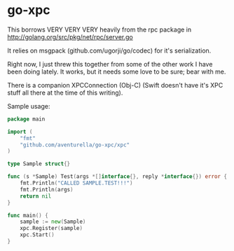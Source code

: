 # go-xpc

This borrows VERY VERY VERY heavily from the rpc package in
http://golang.org/src/pkg/net/rpc/server.go

It relies on msgpack (github.com/ugorji/go/codec) for it's serialization.

Right now, I just threw this together from some of the other work I have
been doing lately. It works, but it needs some love to be sure; bear with me.

There is a companion XPCConnection (Obj-C) (Swift doesn't have it's XPC
stuff all there at the time of this writing).



Sample usage:

``` go
package main

import (
    "fmt"
    "github.com/aventurella/go-xpc/xpc"
)

type Sample struct{}

func (s *Sample) Test(args *[]interface{}, reply *interface{}) error {
    fmt.Println("CALLED SAMPLE.TEST!!!")
    fmt.Println(args)
    return nil
}

func main() {
    sample := new(Sample)
    xpc.Register(sample)
    xpc.Start()
}
```


